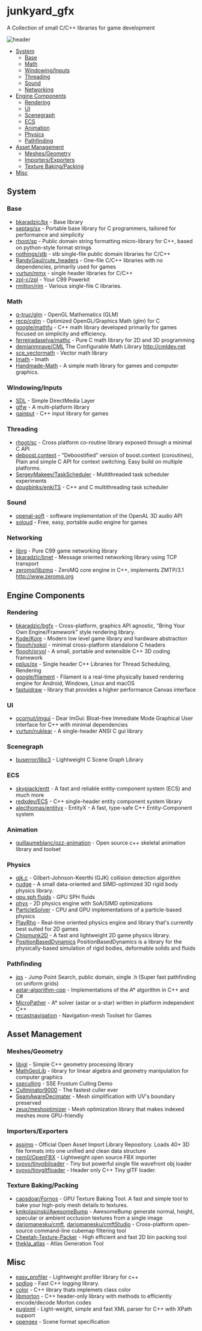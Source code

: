 # junkyard_gfx

A Collection of small C/C++ libraries for game development

![header](https://raw.githubusercontent.com/raizam/junkyard_gfx/master/header.jpg)

* [System](#system)
  * [Base](#base)
  * [Math](#math)
  * [Windowing/Inputs](#windowing/inputs)
  * [Threading](#threading)
  * [Sound](#sound)
  * [Networking](#networking)
* [Engine Components](#engine-components)
  * [Rendering](#rendering)
  * [UI](#ui)
  * [Scenegraph](#scenegraph)
  * [ECS](#ecs)
  * [Animation](#animation)
  * [Physics](#physics)
  * [Pathfinding](#pathfinding)
* [Asset Management](#asset-management)
  * [Meshes/Geometry](#meshesgeometry)
  * [Importers/Exporters](#importersexporters)
  * [Texture Baking/Packing](#texture-bakingpacking)
* [Misc](#misc)
  
## System
### Base

- [bkaradzic/bx](https://github.com/bkaradzic/bx) - Base library
- [septag/sx](https://github.com/septag/sx) - Portable base library for C programmers, tailored for performance and simplicity
- [rhoot/sp](https://github.com/rhoot/sp) - Public domain string formatting micro-library for C++, based on python-style format strings
- [nothings/stb](https://github.com/nothings/stb) - stb single-file public domain libraries for C/C++
- [RandyGaul/cute_headers](https://github.com/RandyGaul/cute_headers) - One-file C/C++ libraries with no dependencies, primarily used for games 
- [vurtun/mmx](https://github.com/vurtun/mmx) - single header libraries for C/C++ 
- [zpl-c/zpl](https://github.com/zpl-c/zpl) - Your C99 Powerkit 
- [rmitton/rjm](https://github.com/rmitton/rjm) - Various single-file C libraries. 

### Math

- [g-truc/glm](https://github.com/g-truc/glm) - OpenGL Mathematics (GLM)
- [recp/cglm](https://github.com/recp/cglm) - Optimized OpenGL/Graphics Math (glm) for C
- [google/mathfu](https://github.com/google/mathfu) - C++ math library developed primarily for games focused on simplicity and efficiency.
- [ferreiradaselva/mathc](https://github.com/ferreiradaselva/mathc) - Pure C math library for 2D and 3D programming
- [demianmnave/CML](https://github.com/demianmnave/CML) The Configurable Math Library http://cmldev.net
- [sce_vectormath](https://github.com/erwincoumans/sce_vectormath) - Vector math library
- [Imath](https://github.com/openexr/openexr/tree/develop/IlmBase/Imath) - Imath
- [Handmade-Math](https://github.com/HandmadeMath/Handmade-Math) - A simple math library for games and computer graphics.

### Windowing/Inputs

- [SDL](https://github.com/SDL-mirror/SDL) - Simple DirectMedia Layer
- [glfw](https://github.com/glfw/glfw) - A multi-platform library
- [gainput](https://github.com/jkuhlmann/gainput) - C++ input library for games


### Threading

- [rhoot/sc](https://github.com/rhoot/sc) - Cross platform co-routine library exposed through a minimal C API
- [deboost.context](https://github.com/septag/deboost.context) - "Deboostified" version of boost.context (coroutines), Plain and simple C API for context switching. Easy build on multiple platforms.
- [SergeyMakeev/TaskScheduler](https://github.com/SergeyMakeev/TaskScheduler) - Multithreaded task scheduler experiments
- [dougbinks/enkiTS](https://github.com/dougbinks/enkiTS) - C++ and C multithreading task scheduler

### Sound

- [openal-soft](https://github.com/kcat/openal-soft) - software implementation of the OpenAL 3D audio API
- [soloud](https://github.com/jarikomppa/soloud) - Free, easy, portable audio engine for games

### Networking

- [librg](https://github.com/librg/librg) - Pure C99 game networking library
- [bkaradzic/bnet](https://github.com/bkaradzic/bnet#bnet---message-oriented-networking-library) - Message oriented networking library using TCP transport
- [zeromq/libzmq](https://github.com/zeromq/libzmq) - ZeroMQ core engine in C++, implements ZMTP/3.1 http://www.zeromq.org


## Engine Components

### Rendering

- [bkaradzic/bgfx](https://github.com/bkaradzic/bgfx) - Cross-platform, graphics API agnostic, "Bring Your Own Engine/Framework" style rendering library.
- [Kode/Kore](https://github.com/Kode/Kore) - Modern low level game library and hardware abstraction
- [floooh/sokol](https://github.com/floooh/sokol) - minimal cross-platform standalone C headers
- [floooh/oryol](https://github.com/floooh/oryol) - A small, portable and extensible C++ 3D coding framework
- [pplux/px](https://github.com/pplux/px) - Single header C++ Libraries for Thread Scheduling, Rendering
- [google/filament](https://github.com/google/filament) - Filament is a real-time physically based rendering engine for Android, Windows, Linux and macOS
- [fastuidraw](https://github.com/intel/fastuidraw) - library that provides a higher performance Canvas interface

### UI

- [ocornut/imgui](https://github.com/ocornut/imgui) - Dear ImGui: Bloat-free Immediate Mode Graphical User interface for C++ with minimal dependencies
- [vurtun/nuklear](https://github.com/vurtun/nuklear) - A single-header ANSI C gui library

### Scenegraph
- [buserror/libc3](https://github.com/buserror/libc3) - Lightweight C Scene Graph Library

### ECS
- [skypjack/entt](https://github.com/skypjack/entt) - A fast and reliable entity-component system (ECS) and much more
- [redxdev/ECS](https://github.com/redxdev/ECS) - C++ single-header entity component system library
- [alecthomas/entityx](https://github.com/alecthomas/entityx) - EntityX - A fast, type-safe C++ Entity-Component system

### Animation
- [guillaumeblanc/ozz-animation](https://github.com/guillaumeblanc/ozz-animation) - Open source c++ skeletal animation library and toolset

### Physics

- [gjk.c](https://github.com/kroitor/gjk.c) - Gilbert-Johnson-Keerthi (GJK) collision detection algorithm
- [nudge](https://github.com/rasmusbarr/nudge) - A small data-oriented and SIMD-optimized 3D rigid body physics library.
- [gpu sph fluids](https://github.com/erwincoumans/fluids_v3) - GPU SPH fluids 
- [phyx](https://github.com/zeux/phyx) - 2D physics engine with SoA/SIMD optimizations
- [ParticleSolver](https://github.com/ebirenbaum/ParticleSolver) - CPU and GPU implementations of a particle-based physics
- [PlayRho](https://github.com/louis-langholtz/PlayRho) - Real-time oriented physics engine and library that's currently best suited for 2D games
- [Chipmunk2D](https://github.com/slembcke/Chipmunk2D) - A fast and lightweight 2D game physics library.
- [PositionBasedDynamics](https://github.com/InteractiveComputerGraphics/PositionBasedDynamics) PositionBasedDynamics is a library for the physically-based simulation of rigid bodies, deformable solids and fluids


### Pathfinding

- [jps](https://github.com/fgenesis/jps) - Jump Point Search, public domain, single .h (Super fast pathfinding on uniform grids)
- [astar-algorithm-cpp](https://github.com/justinhj/astar-algorithm-cpp) - Implementations of the A* algorithm in C++ and C#
- [MicroPather](https://github.com/leethomason/MicroPather) - A* solver (astar or a-star) written in platform independent C++
- [recastnavigation](https://github.com/recastnavigation/recastnavigation) - Navigation-mesh Toolset for Games

## Asset Management

### Meshes/Geometry

- [libigl](https://github.com/libigl/libigl) - Simple C++ geometry processing library
- [MathGeoLib](https://github.com/juj/MathGeoLib) - library for linear algebra and geometry manipulation for computer graphics
- [sseculling](https://github.com/nsf/sseculling) - SSE Frustum Culling Demo
- [Cullminator9000](https://github.com/Alan-FGR/Cullminator9000) - The fastest culler ever
- [SeamAwareDecimater](https://github.com/songrun/SeamAwareDecimater) - Mesh simplification with UV's boundary preserved
- [zeux/meshoptimizer](https://github.com/zeux/meshoptimizer) - Mesh optimization library that makes indexed meshes more GPU-friendly

### Importers/Exporters
- [assimp](https://github.com/assimp/assimp) - Official Open Asset Import Library Repository. Loads 40+ 3D file formats into one unified and clean data structure
- [nem0/OpenFBX](https://github.com/nem0/OpenFBX) - Lightweight open source FBX importer 
- [syoyo/tinyobjloader](https://github.com/syoyo/tinyobjloader) - Tiny but powerful single file wavefront obj loader 
- [syoyo/tinygltfloader](https://github.com/syoyo/tinygltfloader) - Header only C++ Tiny glTF loader. 

### Texture Baking/Packing

- [caosdoar/Fornos](https://github.com/caosdoar/Fornos) - GPU Texture Baking Tool. A fast and simple tool to bake your high-poly mesh details to textures.
- [kmkolasinski/AwesomeBump](https://github.com/kmkolasinski/AwesomeBump) - AwesomeBump generate normal, height, specular or ambient occlusion textures from a single image
- [dariomanesku/cmft](https://github.com/dariomanesku/cmft), [dariomanesku/cmftStudio](https://github.com/dariomanesku/cmftStudio) - Cross-platform open-source command-line cubemap filtering tool
- [Cheetah-Texture-Packer](https://github.com/scriptum/Cheetah-Texture-Packer) - High efficient and fast 2D bin packing tool
- [thekla_atlas](https://github.com/Thekla/thekla_atlas) - Atlas Generation Tool

## Misc

- [easy_profiler](https://github.com/yse/easy_profiler) - Lightweight profiler library for c++
- [spdlog](https://github.com/gabime/spdlog) - Fast C++ logging library.
- [color](https://github.com/dmilos/color) - C++ library thats implemets class color
- [libmorton](https://github.com/Forceflow/libmorton) - C++ header-only library with methods to efficiently encode/decode Morton codes
- [pugixml](https://github.com/zeux/pugixml) - Light-weight, simple and fast XML parser for C++ with XPath support
- [opengex](http://opengex.org/) - Scene format specification















